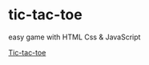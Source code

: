 # tic-tac-toe
easy game with HTML Css & JavaScript

[Tic-tac-toe](https://sharp-heyrovsky-20ab2e.netlify.app)
